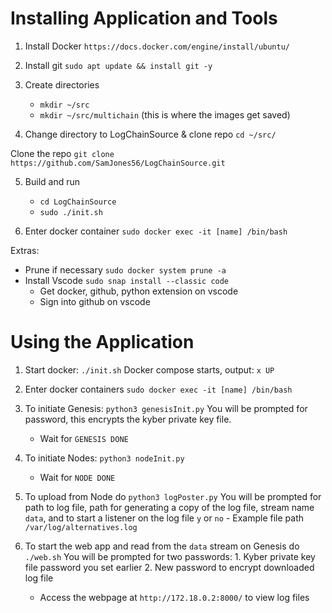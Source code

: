 # Installing Application and Tools

1. Install Docker `https://docs.docker.com/engine/install/ubuntu/`

2. Install git `sudo apt update && install git -y`



3. Create directories
    - `mkdir ~/src`
    - `mkdir ~/src/multichain` (this is where the images get saved)

4. Change directory to LogChainSource & clone repo `cd ~/src/`
  
  Clone the repo `git clone https://github.com/SamJones56/LogChainSource.git`

5. Build and run
    - `cd LogChainSource`
    - `sudo ./init.sh`

6. Enter docker container `sudo docker exec -it [name] /bin/bash`

Extras:
- Prune if necessary `sudo docker system prune -a`
- Install Vscode `sudo snap install --classic code`
    - Get docker, github, python extension on vscode
    - Sign into github on vscode



# Using the Application
1. Start docker: `./init.sh`
    Docker compose starts, output: `x UP`
 
2. Enter docker containers `sudo docker exec -it [name] /bin/bash`
 
3. To initiate Genesis: `python3 genesisInit.py`
    You will be prompted for password, this encrypts the kyber private key file.
      - Wait for `GENESIS DONE`
 
4. To initiate Nodes: `python3 nodeInit.py`
    - Wait for `NODE DONE`
 
5.  To upload from Node do `python3 logPoster.py`
     You will be prompted for path to log file, path for generating a copy of the log file, stream name `data`, and to start a listener on the log file `y` or `no`
        - Example file path `/var/log/alternatives.log`
 
6.  To start the web app and read from the `data` stream on Genesis do `./web.sh`
      You will be prompted for two passwords: 
        1. Kyber private key file password you set earlier
        2. New password to encrypt downloaded log file
      - Access the webpage at `http://172.18.0.2:8000/` to view log files